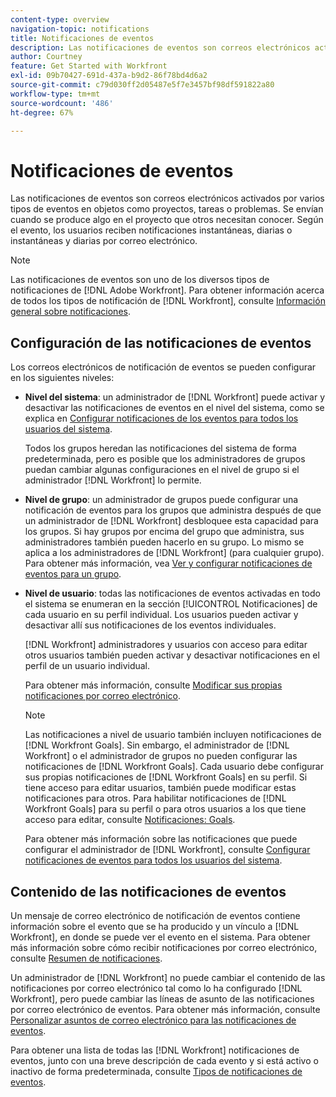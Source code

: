 ```yaml
---
content-type: overview
navigation-topic: notifications
title: Notificaciones de eventos
description: Las notificaciones de eventos son correos electrónicos activados por varios tipos de eventos en objetos como proyectos, tareas o problemas. Se envían cuando se produce algo en el proyecto que otros necesitan conocer. Según el evento, los usuarios reciben notificaciones instantáneas, diarias o instantáneas y diarias por correo electrónico.
author: Courtney
feature: Get Started with Workfront
exl-id: 09b70427-691d-437a-b9d2-86f78bd4d6a2
source-git-commit: c79d030ff2d05487e5f7e3457bf98df591822a80
workflow-type: tm+mt
source-wordcount: '486'
ht-degree: 67%

---
```


# Notificaciones de eventos

<!-- Audited: 4/2025 -->

Las notificaciones de eventos son correos electrónicos activados por varios tipos de eventos en objetos como proyectos, tareas o problemas. Se envían cuando se produce algo en el proyecto que otros necesitan conocer. Según el evento, los usuarios reciben notificaciones instantáneas, diarias o instantáneas y diarias por correo electrónico.

>[!NOTE]
>
>Las notificaciones de eventos son uno de los diversos tipos de notificaciones de [!DNL Adobe Workfront]. Para obtener información acerca de todos los tipos de notificación de [!DNL Workfront], consulte [Información general sobre notificaciones](../../workfront-basics/using-notifications/wf-notifications.md).

## Configuración de las notificaciones de eventos

Los correos electrónicos de notificación de eventos se pueden configurar en los siguientes niveles:

* **Nivel del sistema**: un administrador de [!DNL Workfront] puede activar y desactivar las notificaciones de eventos en el nivel del sistema, como se explica en [Configurar notificaciones de los eventos para todos los usuarios del sistema](../../administration-and-setup/manage-workfront/emails/configure-event-notifications-for-everyone-in-the-system.md).

  Todos los grupos heredan las notificaciones del sistema de forma predeterminada, pero es posible que los administradores de grupos puedan cambiar algunas configuraciones en el nivel de grupo si el administrador [!DNL Workfront] lo permite.

* **Nivel de grupo**: un administrador de grupos puede configurar una notificación de eventos para los grupos que administra después de que un administrador de [!DNL Workfront] desbloquee esta capacidad para los grupos. Si hay grupos por encima del grupo que administra, sus administradores también pueden hacerlo en su grupo. Lo mismo se aplica a los administradores de [!DNL Workfront] (para cualquier grupo). Para obtener más información, vea [Ver y configurar notificaciones de eventos para un grupo](../../administration-and-setup/manage-groups/create-and-manage-groups/view-and-configure-event-notifications-group.md).

* **Nivel de usuario**: todas las notificaciones de eventos activadas en todo el sistema se enumeran en la sección [!UICONTROL Notificaciones] de cada usuario en su perfil individual. Los usuarios pueden activar y desactivar allí sus notificaciones de los eventos individuales.

  [!DNL Workfront] administradores y usuarios con acceso para editar otros usuarios también pueden activar y desactivar notificaciones en el perfil de un usuario individual.

  Para obtener más información, consulte [Modificar sus propias notificaciones por correo electrónico](../../workfront-basics/using-notifications/activate-or-deactivate-your-own-event-notifications.md).

  >[!NOTE]
  >
  >Las notificaciones a nivel de usuario también incluyen notificaciones de [!DNL Workfront Goals]. Sin embargo, el administrador de [!DNL Workfront] o el administrador de grupos no pueden configurar las notificaciones de [!DNL Workfront Goals]. Cada usuario debe configurar sus propias notificaciones de [!DNL Workfront Goals] en su perfil. Si tiene acceso para editar usuarios, también puede modificar estas notificaciones para otros. Para habilitar notificaciones de [!DNL Workfront Goals] para su perfil o para otros usuarios a los que tiene acceso para editar, consulte [Notificaciones: Goals](../../workfront-basics/using-notifications/notifications-goals.md).

  Para obtener más información sobre las notificaciones que puede configurar el administrador de [!DNL Workfront], consulte [Configurar notificaciones de eventos para todos los usuarios del sistema](../../administration-and-setup/manage-workfront/emails/configure-event-notifications-for-everyone-in-the-system.md).

## Contenido de las notificaciones de eventos

Un mensaje de correo electrónico de notificación de eventos contiene información sobre el evento que se ha producido y un vínculo a [!DNL Workfront], en donde se puede ver el evento en el sistema. Para obtener más información sobre cómo recibir notificaciones por correo electrónico, consulte [Resumen de notificaciones](../../workfront-basics/using-notifications/wf-notifications.md).

Un administrador de [!DNL Workfront] no puede cambiar el contenido de las notificaciones por correo electrónico tal como lo ha configurado [!DNL Workfront], pero puede cambiar las líneas de asunto de las notificaciones por correo electrónico de eventos. Para obtener más información, consulte [Personalizar asuntos de correo electrónico para las notificaciones de eventos](../../administration-and-setup/manage-workfront/emails/custom-email-subjects-event-notification.md).

Para obtener una lista de todas las [!DNL Workfront] notificaciones de eventos, junto con una breve descripción de cada evento y si está activo o inactivo de forma predeterminada, consulte [Tipos de notificaciones de eventos](../../administration-and-setup/manage-workfront/emails/event-notifications-available-in-wf.md).
